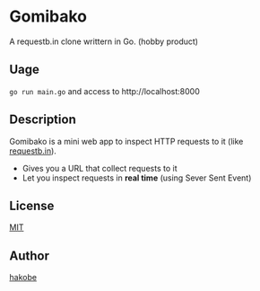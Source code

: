 # Gomibako

A requestb.in clone writtern in Go. (hobby product)

## Uage

`go run main.go` and access to http://localhost:8000

## Description

Gomibako is a mini web app to inspect HTTP requests to it (like [requestb.in](http://requestb.in/)).

- Gives you a URL that collect requests to it
- Let you inspect requests in **real time** (using Sever Sent Event)

## License

[MIT](./LICENSE)

## Author

[hakobe](http://github.com/hakobe)
